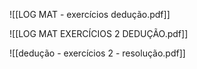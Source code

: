 ![[LOG MAT - exercícios dedução.pdf]]


![[LOG MAT EXERCÍCIOS 2 DEDUÇÃO.pdf]]

![[dedução - exercícios 2 - resolução.pdf]]